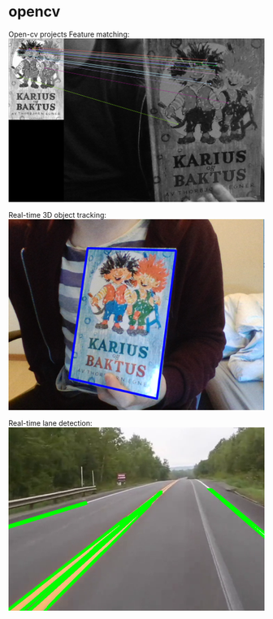 # opencv

Open-cv projects
Feature matching:
![Alt text](images/matching_results.PNG?raw=true "Matching results")

Real-time 3D object tracking:<br />
![Alt text](images/homography_RTobject_tracking.PNG?raw=true "3D object tracking")

Real-time lane detection:
![Alt text](images/lane_detection.PNG?raw=true "lane detection")
